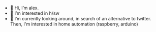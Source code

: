 - 👋 Hi, I’m alex.
- 👀 I’m interested in h/sw
- 🌱 I’m currently looking around, in search of an alternative to twitter. Then, I'm interested in home automation (raspberry, arduino)



<!---
alex-train/alex-train is a ✨ special ✨ repository because its `README.md` (this file) appears on your GitHub profile.
You can click the Preview link to take a look at your changes.
--->
